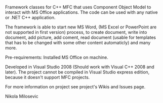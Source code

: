 Framework classes for C++ MFC that uses Component Object Model to interact with MS Office applications. The code can be used with any native or .NET C++ application.

The framework is able to start new MS Word, (MS Excel or PowerPoint are not supported in first version) process, to create document, write into document, add picture, add coment, read document (usable for templates that has to be changed with some other content automaticly) and many more.

Pre-requirements: Installed MS Office on machine.

Developed in Visual Studio 2008 (Should work with Visual C++ 2008 and later). The project cannot be compiled in Visual Studio express edition, because it doesn't support MFC projects.

For more information on project see project's Wikis and Issues page.


Nikola Milosevic